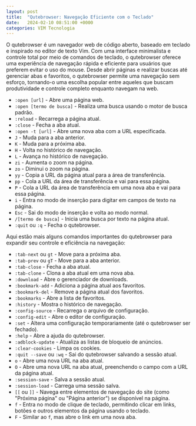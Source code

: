 ```yaml
---
layout: post
title:  "Qutebrowser: Navegação Eficiente com o Teclado"
date:   2024-02-10 08:51:00 +0000
categories: VIM Tecnologia
---
```


O qutebrowser é um navegador web de código aberto, baseado em teclado e inspirado no editor de texto Vim. Com uma interface minimalista e controle total por meio de comandos de teclado, o qutebrowser oferece uma experiência de navegação rápida e eficiente para usuários que preferem evitar o uso do mouse. Desde abrir páginas e realizar buscas até gerenciar abas e favoritos, o qutebrowser permite uma navegação sem esforço, tornando-o uma escolha popular entre aqueles que buscam produtividade e controle completo enquanto navegam na web.

- `:open [url]` - Abre uma página web.
- `:open [termo de busca]` - Realiza uma busca usando o motor de busca padrão.
- `:reload` - Recarrega a página atual.
- `:close` - Fecha a aba atual.
- `:open -t [url]` - Abre uma nova aba com a URL especificada.
- `J` - Muda para a aba anterior.
- `K` - Muda para a próxima aba.
- `H` - Volta no histórico de navegação.
- `L` - Avança no histórico de navegação.
- `zi` - Aumenta o zoom na página.
- `zo` - Diminui o zoom na página.
- `yy` - Copia a URL da página atual para a área de transferência.
- `pp` - Cola a URL da área de transferência e vai para essa página.
- `P` - Cola a URL da área de transferência em uma nova aba e vai para essa página.
- `i` - Entra no modo de inserção para digitar em campos de texto na página.
- `Esc` - Sai do modo de inserção e volta ao modo normal.
- `/[termo de busca]` - Inicia uma busca por texto na página atual.
- `:quit` ou `:q` - Fecha o qutebrowser.

Aqui estão mais alguns comandos importantes do qutebrowser para expandir seu controle e eficiência na navegação:

- `:tab-next` ou `gt` - Move para a próxima aba.
- `:tab-prev` ou `gT` - Move para a aba anterior.
- `:tab-close` - Fecha a aba atual.
- `:tab-clone` - Clona a aba atual em uma nova aba.
- `:download` - Abre o gerenciador de downloads.
- `:bookmark-add` - Adiciona a página atual aos favoritos.
- `:bookmark-del` - Remove a página atual dos favoritos.
- `:bookmarks` - Abre a lista de favoritos.
- `:history` - Mostra o histórico de navegação.
- `:config-source` - Recarrega o arquivo de configuração.
- `:config-edit` - Abre o editor de configuração.
- `:set` - Altera uma configuração temporariamente (até o qutebrowser ser fechado).
- `:help` - Abre a ajuda do qutebrowser.
- `:adblock-update` - Atualiza as listas de bloqueio de anúncios.
- `:clear-cookies` - Limpa os cookies.
- `:quit --save` ou `:wq` - Sai do qutebrowser salvando a sessão atual.
- `o` - Abre uma nova URL na aba atual.
- `O` - Abre uma nova URL na aba atual, preenchendo o campo com a URL da página atual.
- `:session-save` - Salva a sessão atual.
- `:session-load` - Carrega uma sessão salva.
- `[[` ou `]]` - Navega entre elementos de navegação do site (como "Próxima página" ou "Página anterior") se disponível na página.
- `f` - Entra no modo de clique de teclado, permitindo clicar em links, botões e outros elementos da página usando o teclado.
- `F` - Similar ao `f`, mas abre o link em uma nova aba.
